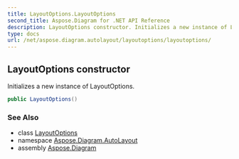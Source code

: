 ```yaml
---
title: LayoutOptions.LayoutOptions
second_title: Aspose.Diagram for .NET API Reference
description: LayoutOptions constructor. Initializes a new instance of LayoutOptions
type: docs
url: /net/aspose.diagram.autolayout/layoutoptions/layoutoptions/
---
```

## LayoutOptions constructor

Initializes a new instance of LayoutOptions.

```csharp
public LayoutOptions()
```

### See Also

* class [LayoutOptions](../)
* namespace [Aspose.Diagram.AutoLayout](../../layoutoptions/)
* assembly [Aspose.Diagram](../../../)


